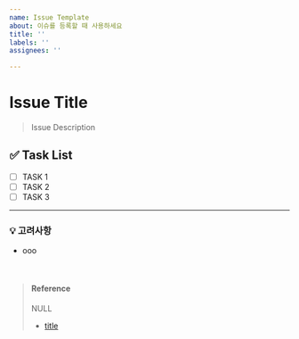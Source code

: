 ```yaml
---
name: Issue Template
about: 이슈를 등록할 때 사용하세요
title: ''
labels: ''
assignees: ''

---
```


# Issue Title
> Issue Description

## ✅ Task List

- [ ] TASK 1
- [ ] TASK 2
- [ ] TASK 3

---

### 💡 고려사항

- ooo

<br>

> #### Reference
> NULL
> - [title](link)
